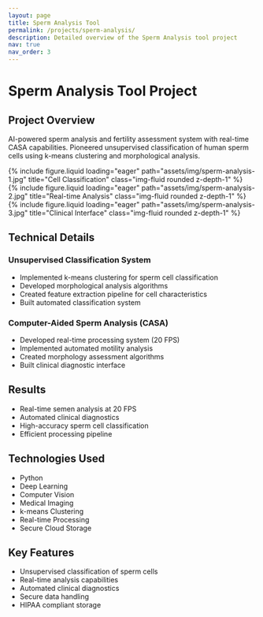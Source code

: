 ```yaml
---
layout: page
title: Sperm Analysis Tool
permalink: /projects/sperm-analysis/
description: Detailed overview of the Sperm Analysis tool project
nav: true
nav_order: 3
---
```


# Sperm Analysis Tool Project

## Project Overview
AI-powered sperm analysis and fertility assessment system with real-time CASA capabilities. Pioneered unsupervised classification of human sperm cells using k-means clustering and morphological analysis.

<div class="row">
    <div class="col-sm mt-3 mt-md-0">
        {% include figure.liquid loading="eager" path="assets/img/sperm-analysis-1.jpg" title="Cell Classification" class="img-fluid rounded z-depth-1" %}
    </div>
    <div class="col-sm mt-3 mt-md-0">
        {% include figure.liquid loading="eager" path="assets/img/sperm-analysis-2.jpg" title="Real-time Analysis" class="img-fluid rounded z-depth-1" %}
    </div>
    <div class="col-sm mt-3 mt-md-0">
        {% include figure.liquid loading="eager" path="assets/img/sperm-analysis-3.jpg" title="Clinical Interface" class="img-fluid rounded z-depth-1" %}
    </div>
</div>

## Technical Details

### Unsupervised Classification System
- Implemented k-means clustering for sperm cell classification
- Developed morphological analysis algorithms
- Created feature extraction pipeline for cell characteristics
- Built automated classification system

### Computer-Aided Sperm Analysis (CASA)
- Developed real-time processing system (20 FPS)
- Implemented automated motility analysis
- Created morphology assessment algorithms
- Built clinical diagnostic interface

## Results
- Real-time semen analysis at 20 FPS
- Automated clinical diagnostics
- High-accuracy sperm cell classification
- Efficient processing pipeline

## Technologies Used
- Python
- Deep Learning
- Computer Vision
- Medical Imaging
- k-means Clustering
- Real-time Processing
- Secure Cloud Storage

## Key Features
- Unsupervised classification of sperm cells
- Real-time analysis capabilities
- Automated clinical diagnostics
- Secure data handling
- HIPAA compliant storage 